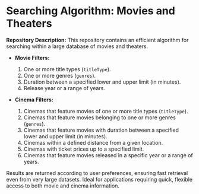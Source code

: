 # Searching Algorithm: Movies and Theaters
**Repository Description:**
This repository contains an efficient algorithm for searching within a large database of movies and theaters.

* **Movie Filters:**

  1. One or more title types (`titleType`).
  2. One or more genres (`genres`).
  3. Duration between a specified lower and upper limit (in minutes).
  4. Release year or a range of years.

* **Cinema Filters:**

  1. Cinemas that feature movies of one or more title types (`titleType`).
  2. Cinemas that feature movies belonging to one or more genres (`genres`).
  3. Cinemas that feature movies with duration between a specified lower and upper limit (in minutes).
  4. Cinemas within a defined distance from a given location.
  5. Cinemas with ticket prices up to a specified limit.
  6. Cinemas that feature movies released in a specific year or a range of years.

Results are returned according to user preferences, ensuring fast retrieval even from very large datasets. Ideal for applications requiring quick, flexible access to both movie and cinema information.
